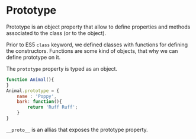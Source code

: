 Prototype
=========

Prototype is an object property that allow to define properties and methods associated to the class (or to the object).

Prior to ES5 `class` keyword, we defined classes with functions for defining the constructors. Functions are some kind of objects, that why we can define prototype on it. 

The `prototype` property is typed as an object. 


```js
function Animal(){  
}
Animal.prototype = {
    name : 'Poppy',
    bark: function(){
        return 'Ruff Ruff';
    }
}
```

`__proto__` is an allias that exposes the prototype property.


